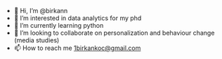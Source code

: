 - 👋 Hi, I’m @birkann
- 👀 I’m interested in data analytics for my phd 
- 🌱 I’m currently learning python
- 💞️ I’m looking to collaborate on personalization and behaviour change (media studies)
- 📫 How to reach me 1birkankoc@gmail.com

<!---
birkann/birkann is a ✨ special ✨ repository because its `README.md` (this file) appears on your GitHub profile.
You can click the Preview link to take a look at your changes.
--->
